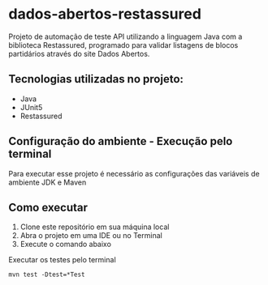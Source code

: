# dados-abertos-restassured
Projeto de automação de teste API utilizando a linguagem Java com a biblioteca Restassured, programado para validar listagens de blocos partidários através do site Dados Abertos.

## Tecnologias utilizadas no projeto:

- Java
- JUnit5
- Restassured

## Configuração do ambiente - Execução pelo terminal
Para executar esse projeto é necessário as configurações das variáveis de ambiente 
JDK e Maven

## Como executar
1. Clone este repositório em sua máquina local
2. Abra o projeto em uma IDE ou no Terminal
3. Execute o comando abaixo

Executar os testes pelo terminal

    mvn test -Dtest=*Test
